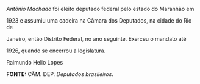 

*Antônio Machado* foi eleito deputado federal pelo estado do Maranhão em

1923 e assumiu uma cadeira na Câmara dos Deputados, na cidade do Rio de

Janeiro, então Distrito Federal, no ano seguinte. Exerceu o mandato até

1926, quando se encerrou a legislatura.



Raimundo Helio Lopes



**FONTE:** CÂM. DEP. *Deputados brasileiros*.

